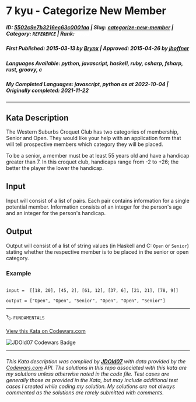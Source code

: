 # 7 kyu - Categorize New Member

##### **ID**: [5502c9e7b3216ec63c0001aa](https://www.codewars.com/kata/5502c9e7b3216ec63c0001aa) | **Slug**: [categorize-new-member](https://www.codewars.com/kata/5502c9e7b3216ec63c0001aa) | **Category**: `REFERENCE` | **Rank**: <span style="color:white">7 kyu</span>

##### **First Published**: 2015-03-13 ***by*** [Brynx](https://www.codewars.com/users/Brynx) | **Approved**: 2015-04-26 ***by*** [jhoffner](https://www.codewars.com/users/jhoffner)

##### **Languages Available**: python, javascript, haskell, ruby, csharp, fsharp, rust, groovy, c

##### **My Completed Languages**: javascript, python ***as at*** 2022-10-04 | **Originally completed**: 2021-11-22

---

## Kata Description


The Western Suburbs Croquet Club has two categories of membership, Senior and Open. They would like your help with an application form that will tell prospective members which category they will be placed.



To be a senior, a member must be at least 55 years old and have a handicap greater than 7. In this croquet club, handicaps range from -2 to +26; the better the player the lower the handicap.

## Input



Input will consist of a list of pairs. Each pair contains information for a single potential member. Information consists of an integer for the person's age and an integer for the person's handicap.



## Output

Output will consist of a list of string values (in Haskell and C: `Open` or `Senior`) stating whether the respective member is to be placed in the senior or open category.



### Example



```

input =  [[18, 20], [45, 2], [61, 12], [37, 6], [21, 21], [78, 9]]

output = ["Open", "Open", "Senior", "Open", "Open", "Senior"]

```



---


🏷 `FUNDAMENTALS`


[View this Kata on Codewars.com](https://www.codewars.com/kata/5502c9e7b3216ec63c0001aa)

![](https://www.codewars.com/users/jdold07/badges/large "JDOld07 Codewars Badge")

---

###### *This Kata description was compiled by [**JDOld07**](https://tpstech.dev) with data provided by the [Codewars.com](https://www.codewars.com) API.  The solutions in this repo associated with this kata are my solutions unless otherwise noted in the code file.  Test cases are generally those as provided in the Kata, but may include additional test cases I created while coding my solution.  My solutions are not always commented as the solutions are rarely submitted with comments.*
